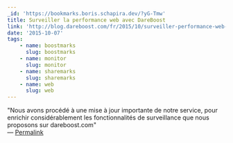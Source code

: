 ```yaml
---
_id: 'https://bookmarks.boris.schapira.dev/?yG-Tmw'
title: Surveiller la performance web avec DareBoost
link: 'http://blog.dareboost.com/fr/2015/10/surveiller-performance-web-dareboost/'
date: '2015-10-07'
tags:
    - name: boostmarks
      slug: boostmarks
    - name: monitor
      slug: monitor
    - name: sharemarks
      slug: sharemarks
    - name: web
      slug: web
---
```


&quot;Nous avons procédé à une mise à jour importante de notre service, pour
enrichir considérablement les fonctionnalités de surveillance que nous proposons
sur dareboost.com&quot; <br>&#8212;
<a href="https://bookmarks.boris.schapira.dev/?yG-Tmw" title="Permalink">Permalink</a>
